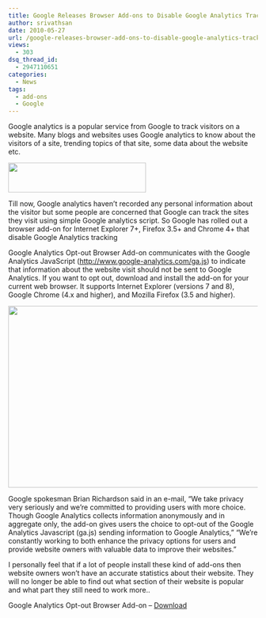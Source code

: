 ```yaml
---
title: Google Releases Browser Add-ons to Disable Google Analytics Tracking
author: srivathsan
date: 2010-05-27
url: /google-releases-browser-add-ons-to-disable-google-analytics-tracking/
views:
  - 303
dsq_thread_id:
  - 2947110651
categories:
  - News
tags:
  - add-ons
  - Google
---
```

Google analytics is a popular service from Google to track visitors on a website. Many blogs and websites uses Google analytics to know about the visitors of a site, trending topics of that site, some data about the website etc.

[<img class="aligncenter size-full wp-image-25636" title="google" src="http://cdn.devilsworkshop.org/files/2010/05/google.png" alt="" width="278" height="60" />][1]

Till now, Google analytics haven&#8217;t recorded any personal information about the visitor but some people are concerned that Google can track the sites they visit using simple Google analytics script. So Google has rolled out a browser add-on for Internet Explorer 7+, Firefox 3.5+ and Chrome 4+ that disable Google Analytics tracking

Google Analytics Opt-out Browser Add-on communicates with the Google Analytics JavaScript (http://www.google-analytics.com/ga.js) to indicate that information about the website visit should not be sent to Google Analytics. If you want to opt out, download and install the add-on for your current web browser. It supports Internet Explorer (versions 7 and 8), Google Chrome (4.x and higher), and Mozilla Firefox (3.5 and higher).

[<img class="aligncenter size-full wp-image-25637" title="google addon" src="http://cdn.devilsworkshop.org/files/2010/05/google-addon.png" alt="" width="510" height="367" />][2]

Google spokesman Brian Richardson said in an e-mail, “We take privacy very seriously and we’re committed to providing users with more choice. Though Google Analytics collects information anonymously and in aggregate only, the add-on gives users the choice to opt-out of the Google Analytics Javascript (ga.js) sending information to Google Analytics,” “We’re constantly working to both enhance the privacy options for users and provide website owners with valuable data to improve their websites.”

I personally feel that if a lot of people install these kind of add-ons then website owners won&#8217;t have an accurate statistics about their website. They will no longer be able to find out what section of their website is popular and what part they still need to work more..

Google Analytics Opt-out Browser Add-on &#8211; <a href="http://tools.google.com/dlpage/gaoptout" onclick="_gaq.push(['_trackEvent', 'outbound-article', 'http://tools.google.com/dlpage/gaoptout', 'Download']);" >Download</a>

 [1]: http://cdn.devilsworkshop.org/files/2010/05/google.png
 [2]: http://cdn.devilsworkshop.org/files/2010/05/google-addon.png
